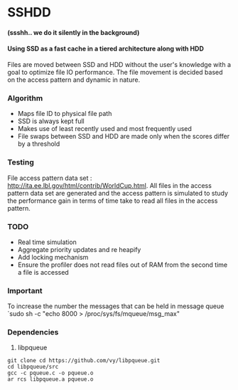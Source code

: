 # SSHDD
#### (ssshh.. we do it silently in the background)
#### Using SSD as a fast cache in a tiered architecture along with HDD
Files are moved between SSD and HDD without the user's knowledge with a goal to optimize file IO performance. The file movement is decided based on the access pattern and dynamic in nature.

### Algorithm
* Maps file ID to physical file path
* SSD is always kept full
* Makes use of least recently used and most frequently used
* File swaps between SSD and HDD are made only when the scores differ by a threshold

### Testing
File access pattern data set : http://ita.ee.lbl.gov/html/contrib/WorldCup.html. All files in the access pattern data set are generated and the access pattern is simulated to study the performance gain in terms of time take to read all files in the access pattern.

### TODO
* Real time simulation
* Aggregate priority updates and re heapify
* Add locking mechanism
* Ensure the profiler does not read files out of RAM from the second time a file is accessed

### Important
To increase the number the messages that can be held in message queue 
`sudo sh -c "echo 8000 > /proc/sys/fs/mqueue/msg_max"

### Dependencies
1. libpqueue
```
git clone cd https://github.com/vy/libpqueue.git
cd libpqueue/src
gcc -c pqueue.c -o pqueue.o
ar rcs libpqueue.a pqueue.o
```